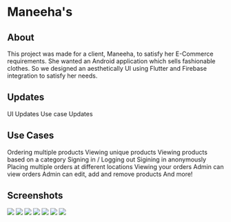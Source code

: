 # Maneeha's

## About
This project was made for a client, Maneeha, to satisfy her E-Commerce requirements. She wanted an Android application which sells fashionable clothes. So we designed an aesthetically UI using Flutter and Firebase integration to satisfy her needs.

## Updates  
UI Updates
Use case Updates

## Use Cases
Ordering multiple products
Viewing unique products
Viewing products based on a category
Signing in / Logging out
Sigining in anonymously
Placing multiple orders at different locations
Viewing your orders
Admin can view orders
Admin can edit, add and remove products
And more!

## Screenshots  
![](Screenshots/Homepage.jpeg)
![](Screenshots/Product%20Page.jpeg)
![](Screenshots/Added%20Product.jpeg)
![](Screenshots/Categories.jpeg)
![](Screenshots/Navbar.jpeg)
![](Screenshots/Admin%20Inventory.jpeg)
![](Screenshots/Admin%20Orders.jpeg)
